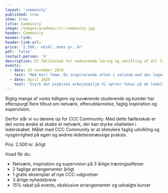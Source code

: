 ```yaml
---
layout: 'community'
published: true
show: true
title: Community
image: /images/academy/ccc-community.jpg
header: Community
header-link:
header-link-url:
price: '2.500,- ekskl. moms pr. år'
pdf: 'false'
contact-person: '5'
description: Et fællesskab for vedvarende læring og udvikling af dit lederskab
events:
  - date: 25 november 2019
    text: 'Mød Karl Tomm: En inspirerende aften i selskab med den legendariske systemiske tænker og Psykiater Karl Tomm'
  - date: April 2020
    text: 'Styrk det psykiske arbejdsmiljø Vi sætter fokus på de ledelsesmæssige udfordringer og muligheder i forhold til at skabe et velfungerende arbejdsmiljø'
---
```


Rigtig mange af vores tidligere og nuværende studerende og kunder har efterspurgt flere tilbud om netværk, efteruddannelse, faglig inspiration og supervision.

Derfor slår vi nu dørene op for CCC Community. Med dette fællesskab er det vores ønske at skabe et netværk, der kan styrke vitaliteten i lederskabet. Målet med CCC Community er at stimulere faglig udvikling og nysgerrighed på egen og andres ledelsesmæssige praksis.

Pris: 2.500 kr. årligt

Hvad får du:

-	Netværk, inspiration og supervision på 3 årlige træningsaftener
-	2 faglige arrangementer årligt
-	1 gratis eksemplar af nye CCC-udgivelser
-	3 årlige nyhedsbreve
-	15% rabat på events, eksklusive arrangementer og udvalgte kurser
